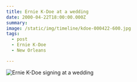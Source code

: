 ```yaml
---
title: Ernie K-Doe at a wedding
date: 2000-04-22T18:00:00.000Z
summary: 
image: /static/img/timeline/kdoe-000422-600.jpg
tags:
  - post 
  - Ernie K-Doe
  - New Orleans

---
```


![Ernie K-Doe signing at a wedding](/static/img/timeline/kdoe-000422-600.jpg)